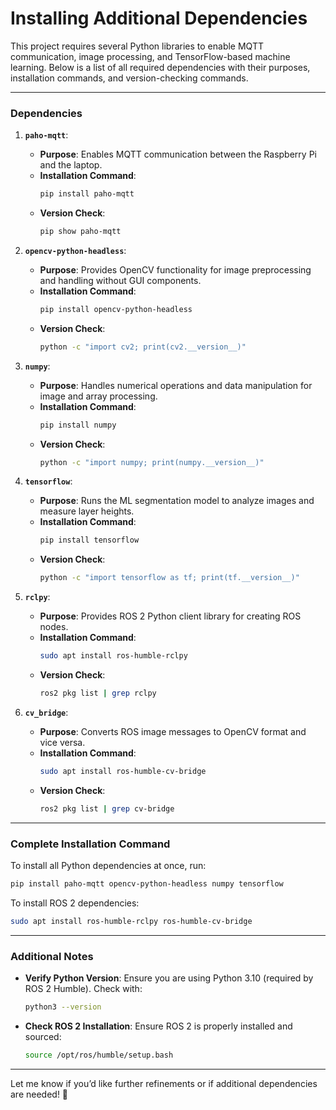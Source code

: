 # Installing Additional Dependencies

This project requires several Python libraries to enable MQTT communication, image processing, and TensorFlow-based machine learning. Below is a list of all required dependencies with their purposes, installation commands, and version-checking commands.

---

### **Dependencies**

1. **`paho-mqtt`**:
   - **Purpose**: Enables MQTT communication between the Raspberry Pi and the laptop.
   - **Installation Command**:
     ```bash
     pip install paho-mqtt
     ```
   - **Version Check**:
     ```bash
     pip show paho-mqtt
     ```

2. **`opencv-python-headless`**:
   - **Purpose**: Provides OpenCV functionality for image preprocessing and handling without GUI components.
   - **Installation Command**:
     ```bash
     pip install opencv-python-headless
     ```
   - **Version Check**:
     ```bash
     python -c "import cv2; print(cv2.__version__)"
     ```

3. **`numpy`**:
   - **Purpose**: Handles numerical operations and data manipulation for image and array processing.
   - **Installation Command**:
     ```bash
     pip install numpy
     ```
   - **Version Check**:
     ```bash
     python -c "import numpy; print(numpy.__version__)"
     ```

4. **`tensorflow`**:
   - **Purpose**: Runs the ML segmentation model to analyze images and measure layer heights.
   - **Installation Command**:
     ```bash
     pip install tensorflow
     ```
   - **Version Check**:
     ```bash
     python -c "import tensorflow as tf; print(tf.__version__)"
     ```

5. **`rclpy`**:
   - **Purpose**: Provides ROS 2 Python client library for creating ROS nodes.
   - **Installation Command**:
     ```bash
     sudo apt install ros-humble-rclpy
     ```
   - **Version Check**:
     ```bash
     ros2 pkg list | grep rclpy
     ```

6. **`cv_bridge`**:
   - **Purpose**: Converts ROS image messages to OpenCV format and vice versa.
   - **Installation Command**:
     ```bash
     sudo apt install ros-humble-cv-bridge
     ```
   - **Version Check**:
     ```bash
     ros2 pkg list | grep cv-bridge
     ```

---

### **Complete Installation Command**
To install all Python dependencies at once, run:
```bash
pip install paho-mqtt opencv-python-headless numpy tensorflow
```

To install ROS 2 dependencies:
```bash
sudo apt install ros-humble-rclpy ros-humble-cv-bridge
```

---

### **Additional Notes**
- **Verify Python Version**: Ensure you are using Python 3.10 (required by ROS 2 Humble). Check with:
  ```bash
  python3 --version
  ```
- **Check ROS 2 Installation**: Ensure ROS 2 is properly installed and sourced:
  ```bash
  source /opt/ros/humble/setup.bash
  ```

---

Let me know if you’d like further refinements or if additional dependencies are needed! 🚀
